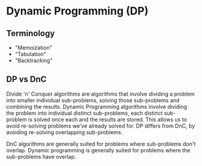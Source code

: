 # Dynamic Programming (DP)

## Terminology
- "Memoization"
- "Tabulation"
- "Backtracking"

## DP vs DnC
Divide 'n' Conquer algorithms are algorithms that involve dividing a problem into smaller individual sub-problems, solving those sub-problems and combining the results. Dynamic Programming algorithms involve dividing the problem into individual distinct sub-problems, each distinct sub-problem is solved once each and the results are stored. This allows us to avoid re-solving problems we've already solved for. DP differs from DnC, by avoiding re-solving overlapping sub-problems.

DnC algorithms are generally suited for problems where sub-problems don't overlap. Dynamic programming is generally suited for problems where the sub-problems have overlap.